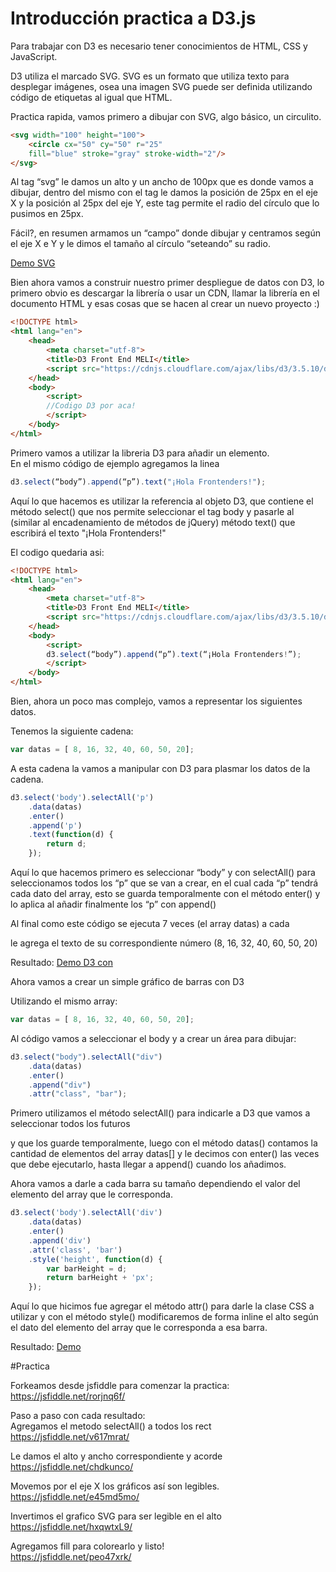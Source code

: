 # Introducción practica a D3.js 

Para trabajar con D3 es necesario tener conocimientos de HTML, CSS y JavaScript.

D3 utiliza el marcado SVG. SVG es un formato que utiliza texto para desplegar imágenes, osea una imagen SVG puede ser definida utilizando código de etiquetas al igual que HTML.


Practica rapida, vamos primero a dibujar con SVG, algo básico, un circulito.

```html
<svg width="100" height="100">
    <circle cx="50" cy="50" r="25"
    fill="blue" stroke="gray" stroke-width="2"/>
</svg>
```

Al tag “svg” le damos un alto y un ancho de 100px que es donde vamos a dibujar, dentro del mismo con el tag <circle> le damos la posición de 25px en el eje X y la posición al 25px del eje Y, este tag permite el radio del círculo que lo pusimos en 25px.

Fácil?, en resumen armamos un “campo” donde dibujar y centramos según el eje X e Y y le dimos el tamaño al círculo “seteando” su radio.

[Demo SVG][svg-example]

Bien ahora vamos a construir nuestro primer despliegue de datos con D3, lo primero obvio es descargar la librería o usar un CDN, llamar la librería en el documento HTML y esas cosas que se hacen al crear un nuevo proyecto :)

```html
<!DOCTYPE html>
<html lang="en">
    <head>
        <meta charset="utf-8">
        <title>D3 Front End MELI</title>
        <script src="https://cdnjs.cloudflare.com/ajax/libs/d3/3.5.10/d3.min.js"></script>
    </head>
    <body>
        <script>
        //Codigo D3 por aca!
        </script>
    </body>
</html>
```

Primero vamos a utilizar la libreria D3 para añadir un elemento.  
En el mismo código de ejemplo agregamos la linea

```js
d3.select(“body”).append(“p”).text("¡Hola Frontenders!");
```

Aquí lo que hacemos es utilizar la referencia al objeto D3, que contiene el método select() que nos permite seleccionar el tag body y pasarle al (similar al encadenamiento de métodos de jQuery) método text() que escribirá el texto "¡Hola Frontenders!"

El codigo quedaria asi:

```html
<!DOCTYPE html>
<html lang="en">
    <head>
        <meta charset="utf-8">
        <title>D3 Front End MELI</title>
        <script src="https://cdnjs.cloudflare.com/ajax/libs/d3/3.5.10/d3.min.js"></script>
    </head>
    <body>
        <script>
        d3.select(“body”).append(“p”).text(“¡Hola Frontenders!”);
        </script>
    </body>
</html>
```

Bien, ahora un poco mas complejo, vamos a representar los siguientes datos.

Tenemos la siguiente cadena:

```js
var datas = [ 8, 16, 32, 40, 60, 50, 20];
```

A esta cadena la vamos a manipular con D3 para plasmar los datos de la cadena.

```js
d3.select('body').selectAll('p')
    .data(datas)
    .enter()
    .append('p')
    .text(function(d) {
        return d;
    });
```

Aquí lo que hacemos primero es seleccionar “body” y con selectAll() para seleccionamos todos los “p” que se van a crear, en el cual cada “p” tendrá cada dato del array, esto se guarda temporalmente con el método enter() y lo aplica al añadir finalmente los “p” con append()

Al final como este código se ejecuta 7 veces (el array datas) a cada <p> le agrega el texto de su correspondiente número (8, 16, 32, 40, 60, 50, 20)

Resultado:
[Demo D3 con <P>][D3-P-example]


Ahora vamos a crear un simple gráfico de barras con D3

Utilizando el mismo array:
```js
var datas = [ 8, 16, 32, 40, 60, 50, 20];
```

Al código vamos a seleccionar el body y a crear un área para dibujar:

```js
d3.select("body").selectAll("div")
    .data(datas)
    .enter()
    .append("div")
    .attr("class", "bar");
```

Primero utilizamos el método selectAll() para indicarle a D3 que vamos a seleccionar todos los futuros <div> y que los guarde temporalmente, luego con el método datas() contamos la cantidad de elementos del array datas[] y le decimos con enter() las veces que debe ejecutarlo, hasta llegar a append() cuando los añadimos.

Ahora vamos a darle a cada barra su tamaño dependiendo el valor del elemento del array que le corresponda.

```js
d3.select('body').selectAll('div')
    .data(datas)
    .enter()
    .append('div')
    .attr('class', 'bar')
    .style('height', function(d) {
        var barHeight = d;
        return barHeight + 'px';
    });
```

Aquí lo que hicimos fue agregar el método attr() para darle la clase CSS a utilizar y con el método style() modificaremos de forma inline el alto según el dato del elemento del array que le corresponda a esa barra.

Resultado: [Demo][D3-DIV-example]

#Practica

Forkeamos desde jsfiddle para comenzar la practica:  
https://jsfiddle.net/rorjnq6f/

Paso a paso con cada resultado:  
Agregamos el metodo selectAll() a todos los rect  
https://jsfiddle.net/v617mrat/

Le damos el alto y ancho correspondiente y acorde  
https://jsfiddle.net/chdkunco/

Movemos por el eje X los gráficos así son legibles.  
https://jsfiddle.net/e45md5mo/

Invertimos el grafico SVG para ser legible en el alto  
https://jsfiddle.net/hxqwtxL9/

Agregamos fill para colorearlo y listo!  
https://jsfiddle.net/peo47xrk/


   [svg-example]: <https://jsfiddle.net/uum8venr/>
   [D3-P-example]: <https://jsfiddle.net/3dah3Lc3/>
   [D3-DIV-example]: <https://jsfiddle.net/y7zs2bzk/>
